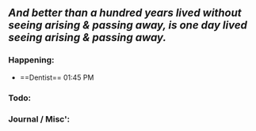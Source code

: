 *And better than a hundred years lived without seeing arising & passing away, is one day lived seeing arising & passing away.*
---
### Happening:
- ==Dentist== 01:45 PM

### Todo:


### Journal / Misc':
